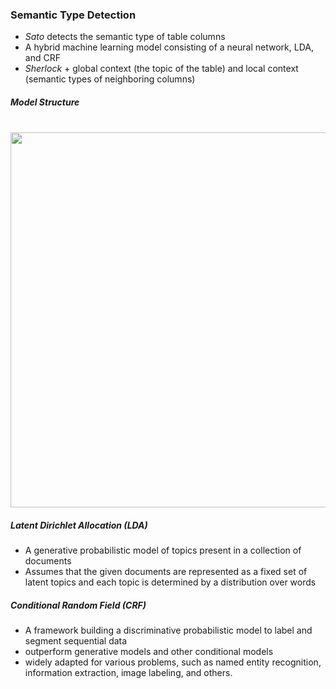 ### Semantic Type Detection

- *Sato* detects the semantic type of table columns
- A hybrid machine learning model consisting of a neural network, LDA, and CRF
- *Sherlock* + global context (the topic of the table) and local context (semantic types of neighboring columns)

##### Model Structure

<br/>

<img src="https://github.com/mj0410/MLToolbox-for-MedicalDI/blob/main/IMAGE/sato_structure.PNG" width="600"> 

<br/>

##### Latent Dirichlet Allocation (LDA)
- A generative probabilistic model of topics present in a collection of documents
- Assumes that the given documents are represented as a fixed set of latent topics and each topic is determined by a distribution over words

##### Conditional Random Field (CRF)
- A framework building a discriminative probabilistic model to label and segment sequential data
- outperform generative models and other conditional models
- widely adapted for various problems, such as named entity recognition, information extraction, image labeling, and others.
